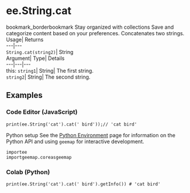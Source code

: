  
#  ee.String.cat 
bookmark_borderbookmark Stay organized with collections  Save and categorize content based on your preferences. 
Concatenates two strings. 
Usage| Returns  
---|---  
`String.cat(string2)`| String  
Argument| Type| Details  
---|---|---  
this: `string1`| String| The first string.  
`string2`| String| The second string.  
## Examples
### Code Editor (JavaScript)
```
print(ee.String('cat').cat(' bird'));// 'cat bird'
```
Python setup
See the [ Python Environment](https://developers.google.com/earth-engine/guides/python_install) page for information on the Python API and using `geemap` for interactive development.
```
importee
importgeemap.coreasgeemap
```

### Colab (Python)
```
print(ee.String('cat').cat(' bird').getInfo()) # 'cat bird'
```

